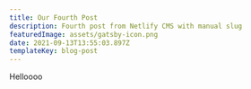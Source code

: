 ```yaml
---
title: Our Fourth Post
description: Fourth post from Netlify CMS with manual slug
featuredImage: assets/gatsby-icon.png
date: 2021-09-13T13:55:03.897Z
templateKey: blog-post
---
```

Helloooo